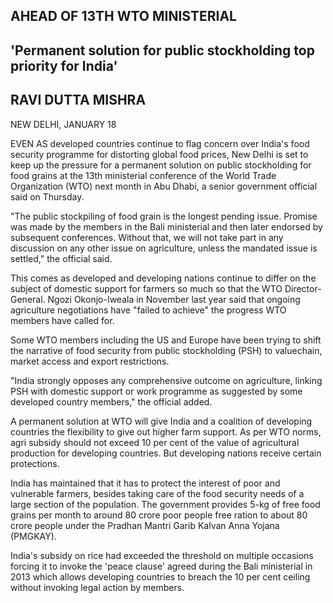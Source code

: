 ## AHEAD OF 13TH WTO MINISTERIAL

## 'Permanent solution for public stockholding top priority for India'

## RAVI DUTTA MISHRA

NEW DELHI, JANUARY 18

EVEN AS developed countries continue to flag concern over India's food security programme for distorting global food prices, New Delhi is set to keep up the pressure for a permanent solution on public stockholding for food grains at the 13th ministerial conference of the World Trade Organization (WTO) next month in Abu Dhabi, a senior government official said on Thursday.

"The public stockpiling of food grain is the longest pending issue. Promise was made by the members in the Bali ministerial and then later endorsed by subsequent conferences. Without that, we will not take part in any discussion on any other issue on agriculture, unless the mandated issue is settled," the official said.

This comes as developed and developing nations continue to differ on the subject of domestic support for farmers so much so that the WTO Director-General. Ngozi Okonjo-Iweala in November last year said that ongoing agriculture negotiations have "failed to achieve" the progress WTO members have called for.

Some WTO members including the US and Europe have been trying to shift the narrative of food security from public stockholding (PSH) to valuechain, market access and export restrictions.

"India strongly opposes any comprehensive outcome on agriculture, linking PSH with domestic support or work programme as suggested by some developed country members," the official added.

A permanent solution at WTO will give India and a coalition of developing countries the flexibility to give out higher farm support. As per WTO norms, agri subsidy should not exceed 10 per cent of the value of agricultural production for developing countries. But developing nations receive certain protections.

India has maintained that it has to protect the interest of poor and vulnerable farmers, besides taking care of the food security needs of a large section of the population. The government provides 5-kg of free food grains per month to around 80 crore poor people free ration to about 80 crore people under the Pradhan Mantri Garib Kalvan Anna Yojana (PMGKAY).

India's subsidy on rice had exceeded the threshold on multiple occasions forcing it to invoke the 'peace clause' agreed during the Bali ministerial in 2013 which allows developing countries to breach the 10 per cent ceiling without invoking legal action by members.
